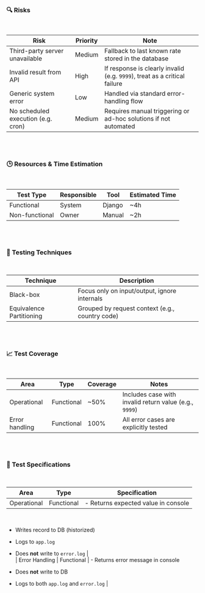 ### 🔍 Risks

<br/>

| Risk                               | Priority | Note                                                                      |
| ---------------------------------- | -------- | ------------------------------------------------------------------------- |
| Third-party server unavailable     | Medium   | Fallback to last known rate stored in the database                        |
| Invalid result from API            | High     | If response is clearly invalid (e.g. `9999`), treat as a critical failure |
| Generic system error               | Low      | Handled via standard error-handling flow                                  |
| No scheduled execution (e.g. cron) | Medium   | Requires manual triggering or ad-hoc solutions if not automated           |

<br/>

<br/>

### 🕒 Resources & Time Estimation

<br/>

| Test Type      | Responsible | Tool   | Estimated Time |
| -------------- | ----------- | ------ | -------------- |
| Functional     | System      | Django | ~4h            |
| Non-functional | Owner       | Manual | ~2h            |

<br/>

<br/>

### 🧪 Testing Techniques

<br/>

| Technique                | Description                                     |
| ------------------------ | ----------------------------------------------- |
| Black-box                | Focus only on input/output, ignore internals    |
| Equivalence Partitioning | Grouped by request context (e.g., country code) |

<br/>

<br/>

### 📈 Test Coverage

<br/>

| Area           | Type       | Coverage | Notes                                                  |
| -------------- | ---------- | -------- | ------------------------------------------------------ |
| Operational    | Functional | ~50%     | Includes case with invalid return value (e.g., `9999`) |
| Error handling | Functional | 100%     | All error cases are explicitly tested                  |

<br/>

<br/>

### 📃 Test Specifications

<br/>

| Area        | Type       | Specification                       |
| ----------- | ---------- | ----------------------------------- |
| Operational | Functional | - Returns expected value in console |

<br/>

- Writes record to DB (historized)

- Logs to `app.log`

- Does **not** write to `error.log` |  
  | Error Handling | Functional | - Returns error message in console

- Does **not** write to DB

- Logs to both `app.log` and `error.log` |
